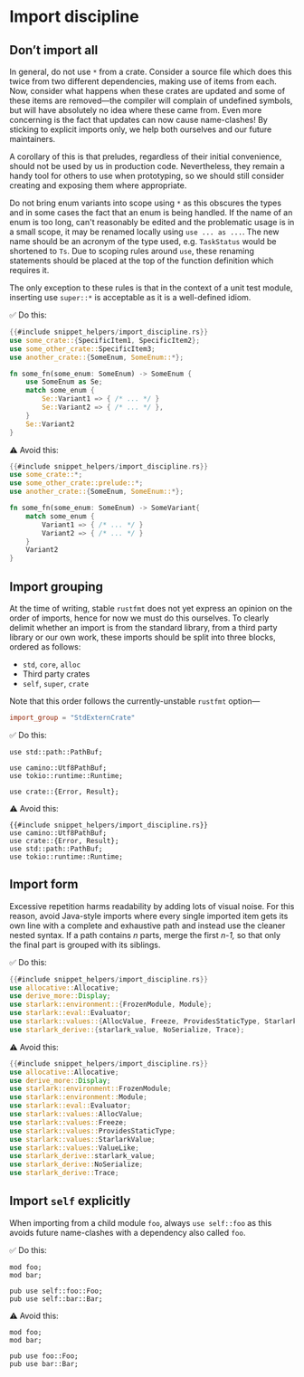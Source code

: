 # Import discipline

## Don’t import all

In general, do not use `*` from a crate.
Consider a source file which does this twice from two different dependencies, making use of items from each.
Now, consider what happens when these crates are updated and some of these items are removed—the compiler will complain of undefined symbols, but will have absolutely no idea where these came from.
Even more concerning is the fact that updates can now cause name-clashes!
By sticking to explicit imports only, we help both ourselves and our future maintainers.

A corollary of this is that preludes, regardless of their initial convenience, should not be used by us in production code.
Nevertheless, they remain a handy tool for others to use when prototyping, so we should still consider creating and exposing them where appropriate.

Do not bring enum variants into scope using `*` as this obscures the types and in some cases the fact that an enum is being handled.
If the name of an enum is too long, can't reasonably be edited and the problematic usage is in a small scope, it may be renamed locally using `use ... as ...`.
The new name should be an acronym of the type used, e.g. `TaskStatus` would be shortened to `Ts`.
Due to scoping rules around `use`, these renaming statements should be placed at the top of the function definition which requires it.

The only exception to these rules is that in the context of a unit test module, inserting use `super::*` is acceptable as it is a well-defined idiom.

✅ Do this:

```rust
{{#include snippet_helpers/import_discipline.rs}}
use some_crate::{SpecificItem1, SpecificItem2};
use some_other_crate::SpecificItem3;
use another_crate::{SomeEnum, SomeEnum::*};

fn some_fn(some_enum: SomeEnum) -> SomeEnum {
    use SomeEnum as Se;
    match some_enum {
        Se::Variant1 => { /* ... */ }
        Se::Variant2 => { /* ... */ },
    }
    Se::Variant2
}
```

⚠️ Avoid this:

```rust
{{#include snippet_helpers/import_discipline.rs}}
use some_crate::*;
use some_other_crate::prelude::*;
use another_crate::{SomeEnum, SomeEnum::*};

fn some_fn(some_enum: SomeEnum) -> SomeVariant{
    match some_enum {
        Variant1 => { /* ... */ }
        Variant2 => { /* ... */ }
    }
    Variant2
}
```

## Import grouping

At the time of writing, stable `rustfmt` does not yet express an opinion on the order of imports, hence for now we must do this ourselves.
To clearly delimit whether an import is from the standard library, from a third party library or our own work, these imports should be split into three blocks, ordered as follows:

- `std`, `core`, `alloc`
- Third party crates
- `self`, `super`, `crate`

Note that this order follows the currently-unstable `rustfmt` option—

```toml
import_group = "StdExternCrate"
```

✅ Do this:

```rust,ignore
use std::path::PathBuf;

use camino::Utf8PathBuf;
use tokio::runtime::Runtime;

use crate::{Error, Result};
```

⚠️ Avoid this:

```rust,ignore
{{#include snippet_helpers/import_discipline.rs}}
use camino::Utf8PathBuf;
use crate::{Error, Result};
use std::path::PathBuf;
use tokio::runtime::Runtime;
```

## Import form

Excessive repetition harms readability by adding lots of visual noise.
For this reason, avoid Java-style imports where every single imported item gets its own line with a complete and exhaustive path and instead use the cleaner nested syntax.
If a path contains _n_ parts, merge the first _n-1,_ so that only the final part is grouped with its siblings.

✅ Do this:

```rust
{{#include snippet_helpers/import_discipline.rs}}
use allocative::Allocative;
use derive_more::Display;
use starlark::environment::{FrozenModule, Module};
use starlark::eval::Evaluator;
use starlark::values::{AllocValue, Freeze, ProvidesStaticType, StarlarkValue, ValueLike};
use starlark_derive::{starlark_value, NoSerialize, Trace};
```

⚠️ Avoid this:

```rust
{{#include snippet_helpers/import_discipline.rs}}
use allocative::Allocative;
use derive_more::Display;
use starlark::environment::FrozenModule;
use starlark::environment::Module;
use starlark::eval::Evaluator;
use starlark::values::AllocValue;
use starlark::values::Freeze;
use starlark::values::ProvidesStaticType;
use starlark::values::StarlarkValue;
use starlark::values::ValueLike;
use starlark_derive::starlark_value;
use starlark_derive::NoSerialize;
use starlark_derive::Trace;
```

## Import `self` explicitly

When importing from a child module `foo`, always `use self::foo` as this avoids future name-clashes with a dependency also called `foo`.

✅ Do this:

```rust,ignore
mod foo;
mod bar;

pub use self::foo::Foo;
pub use self::bar::Bar;
```

⚠️ Avoid this:

```rust,ignore
mod foo;
mod bar;

pub use foo::Foo;
pub use bar::Bar;
```
